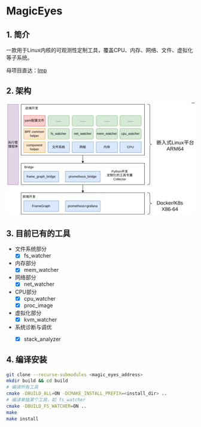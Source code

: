 # MagicEyes

## 1. 简介

一款用于Linux内核的可观测性定制工具，覆盖CPU、内存、网络、文件、虚拟化等子系统。

母项目直达：[lmp](https://github.com/linuxkerneltravel/lmp)

## 2. 架构

![basic_arch](./docs/introduction/images_dir/basic_arch.png)

## 3. 目前已有的工具

- 文件系统部分
  - [x] fs_watcher

- 内存部分
  - [x] mem_watcher

- 网络部分
  - [x] net_watcher

- CPU部分
  - [x] cpu_watcher
  - [x] proc_image

- 虚拟化部分
  - [x] kvm_watcher

- 系统诊断与调优
  - [x] stack_analyzer


## 4. 编译安装

```bash
git clone --recurse-submodules <magic_eyes_address>
mkdir build && cd build
# 编译所有工具
cmake -DBUILD_ALL=ON -DCMAKE_INSTALL_PREFIX=<install_dir> ..
# 编译单独某个工具，如 fs_watcher
cmake -DBUILD_FS_WATCHER=ON ..
make
make install
```
